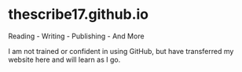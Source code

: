 # thescribe17.github.io
Reading - Writing - Publishing - And More
<p>I am not trained or confident in using GitHub, but have transferred my website here and will learn as I go.</p>
